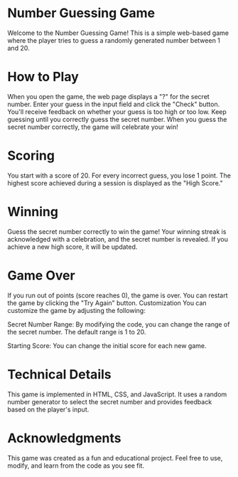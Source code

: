 # Number Guessing Game

Welcome to the Number Guessing Game! This is a simple web-based game where the player tries to guess a randomly generated number between 1 and 20.

# How to Play

When you open the game, the web page displays a "?" for the secret number.
Enter your guess in the input field and click the "Check" button.
You'll receive feedback on whether your guess is too high or too low.
Keep guessing until you correctly guess the secret number.
When you guess the secret number correctly, the game will celebrate your win!

# Scoring

You start with a score of 20.
For every incorrect guess, you lose 1 point.
The highest score achieved during a session is displayed as the "High Score."

# Winning

Guess the secret number correctly to win the game!
Your winning streak is acknowledged with a celebration, and the secret number is revealed.
If you achieve a new high score, it will be updated.

# Game Over

If you run out of points (score reaches 0), the game is over.
You can restart the game by clicking the "Try Again" button.
Customization
You can customize the game by adjusting the following:

Secret Number Range: By modifying the code, you can change the range of the secret number. The default range is 1 to 20.

Starting Score: You can change the initial score for each new game.

# Technical Details

This game is implemented in HTML, CSS, and JavaScript. It uses a random number generator to select the secret number and provides feedback based on the player's input.

# Acknowledgments
This game was created as a fun and educational project. Feel free to use, modify, and learn from the code as you see fit.
